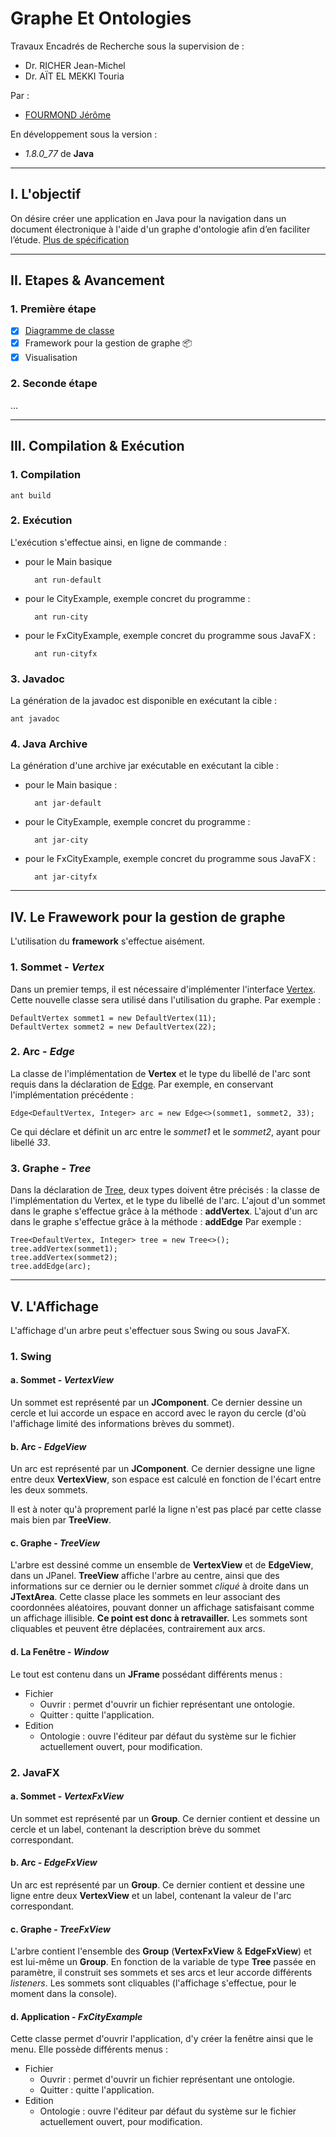 # Graphe Et Ontologies

Travaux Encadrés de Recherche sous la supervision de :
* Dr. RICHER Jean-Michel
* Dr. AÏT EL MEKKI Touria

Par :
* [FOURMOND Jérôme](https://github.com/jfourmond)

En développement sous la version :
- *1.8.0_77* de **Java**

---

## I. L'objectif

On désire créer une application en Java pour la navigation dans un document électronique à l'aide d'un graphe d'ontologie afin d’en faciliter l’étude.
[Plus de spécification](https://github.com/jfourmond/Graphe-Et-Ontologies/blob/master/B-ontologie.pdf)

---

## II. Etapes & Avancement

### 1. Première étape

- [x] [Diagramme de classe](https://github.com/jfourmond/Graphe-Et-Ontologies/blob/master/class_diagram)
- [x] Framework pour la gestion de graphe :package: 
- [x] Visualisation

### 2. Seconde étape

...

---

## III. Compilation & Exécution

### 1. Compilation

	ant build
	
### 2. Exécution

L'exécution s'effectue ainsi, en ligne de commande :
- pour le Main basique

		ant run-default

- pour le CityExample, exemple concret du programme :
	
		ant run-city

- pour le FxCityExample, exemple concret du programme sous JavaFX :

		ant run-cityfx
		
### 3. Javadoc

La génération de la javadoc est disponible en exécutant la cible :

	ant javadoc

### 4. Java Archive

La génération d'une archive jar exécutable en exécutant la cible :
- pour le Main basique :

		ant jar-default
	
- pour le CityExample, exemple concret du programme :

		ant jar-city

- pour le FxCityExample, exemple concret du programme sous JavaFX :

		ant jar-cityfx

---

## IV. Le Frawework pour la gestion de graphe

L'utilisation du **framework** s'effectue aisément.

### 1. Sommet - *Vertex*

Dans un premier temps, il est nécessaire d'implémenter l'interface [Vertex](https://github.com/jfourmond/Graphe-Et-Ontologies/blob/master/Graphe-Et-Ontologies/src/fr/fourmond/jerome/framework/Vertex.java).
Cette nouvelle classe sera utilisé dans l'utilisation du graphe.
Par exemple :

	DefaultVertex sommet1 = new DefaultVertex(11);
	DefaultVertex sommet2 = new DefaultVertex(22);

### 2. Arc - *Edge*

La classe de l'implémentation de **Vertex** et le type du libellé de l'arc sont requis dans la déclaration de [Edge](https://github.com/jfourmond/Graphe-Et-Ontologies/blob/master/Graphe-Et-Ontologies/src/fr/fourmond/jerome/framework/Edge.java).
Par exemple, en conservant l'implémentation précédente :

	Edge<DefaultVertex, Integer> arc = new Edge<>(sommet1, sommet2, 33);
	
Ce qui déclare et définit un arc entre le *sommet1* et le *sommet2*, ayant pour libellé *33*.

### 3. Graphe - *Tree*

Dans la déclaration de [Tree](https://github.com/jfourmond/Graphe-Et-Ontologies/blob/master/Graphe-Et-Ontologies/src/fr/fourmond/jerome/framework/Tree.java), deux types doivent être précisés : la classe de l'implémentation du Vertex, et le type du libellé de l'arc.
L'ajout d'un sommet dans le graphe s'effectue grâce à la méthode : **addVertex**.
L'ajout d'un arc dans le graphe s'effectue grâce à la méthode : **addEdge**
Par exemple :

	Tree<DefaultVertex, Integer> tree = new Tree<>();
	tree.addVertex(sommet1);
	tree.addVertex(sommet2);
	tree.addEdge(arc);
	
---

## V. L'Affichage

L'affichage d'un arbre peut s'effectuer sous Swing ou sous JavaFX.

### 1. Swing

#### a. Sommet - *VertexView*

Un sommet est représenté par un **JComponent**. Ce dernier dessine un cercle et lui accorde un espace en accord avec le rayon du cercle (d'où l'affichage limité des informations brèves du sommet).

#### b. Arc - *EdgeView*

Un arc est représenté par un **JComponent**. Ce dernier dessigne une ligne entre deux **VertexView**, son espace est calculé en fonction de l'écart entre les deux sommets.

Il est à noter qu'à proprement parlé la ligne n'est pas placé par cette classe mais bien par **TreeView**.

#### c. Graphe - *TreeView*

L'arbre est dessiné comme un ensemble de **VertexView** et de **EdgeView**, dans un JPanel. **TreeView** affiche l'arbre au centre, ainsi que des informations sur ce dernier ou le dernier sommet *cliqué* à droite dans un **JTextArea**.
Cette classe place les sommets en leur associant des coordonnées aléatoires, pouvant donner un affichage satisfaisant comme un affichage illisible. **Ce point est donc à retravailler.**
Les sommets sont cliquables et peuvent être déplacées, contrairement aux arcs.

#### d. La Fenêtre - *Window*

Le tout est contenu dans un **JFrame** possédant différents menus :
- Fichier
	* Ouvrir : permet d'ouvrir un fichier représentant une ontologie.
	* Quitter : quitte l'application.
- Edition
	* Ontologie : ouvre l'éditeur par défaut du système sur le fichier actuellement ouvert, pour modification.
	
### 2. JavaFX

#### a. Sommet - *VertexFxView*

Un sommet est représenté par un **Group**. Ce dernier contient et dessine un cercle et un label, contenant la description brève du sommet correspondant.

#### b. Arc - *EdgeFxView*

Un arc est représenté par un **Group**. Ce dernier contient et dessine une ligne entre deux **VertexView** et un label, contenant la valeur de l'arc correspondant.

#### c. Graphe - *TreeFxView*

L'arbre contient l'ensemble des **Group** (**VertexFxView** & **EdgeFxView**) et est lui-même un **Group**. En fonction de la variable de type **Tree** passée en paramètre, il construit ses sommets et ses arcs et leur accorde différents *listeners*.
Les sommets sont cliquables (l'affichage s'effectue, pour le moment dans la console).

#### d. Application - *FxCityExample*

Cette classe permet d'ouvrir l'application, d'y créer la fenêtre ainsi que le menu. Elle possède différents menus :
- Fichier
	* Ouvrir : permet d'ouvrir un fichier représentant une ontologie.
	* Quitter : quitte l'application.
- Edition
	* Ontologie : ouvre l'éditeur par défaut du système sur le fichier actuellement ouvert, pour modification.

